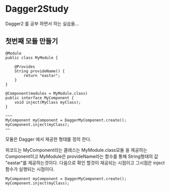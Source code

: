 # Dagger2Study
Dagger2 를 공부 하면서 하는 실습들...


## 첫번째 모듈 만들기
```
@Module
public class MyModule {

    @Provides
    String provideName() {
        return "eastar";
    }
}

@Component(modules = MyModule.class)
public interface MyComponent {
    void inject(MyClass myClass);
}

~~~
MyComponent myComponent = DaggerMyComponent.create();
myComponent.inject(myClass);
~~
```

모듈은 Dagger 에서 재공한 형태를 정의 한다.

위코드는
MyComponent라는 클레스는 MyModule.class모듈 을 제공하는 Component이고
MyModule은 provideName라는 함수를 통해 String형태의 값 "eastar"를 제공하는것이다.
다음으로 확인 할것이 재공되는 시점이고
그시점은 inject함수가 실행되는 시점이다.

```
MyComponent myComponent = DaggerMyComponent.create();
myComponent.inject(myClass);
```


